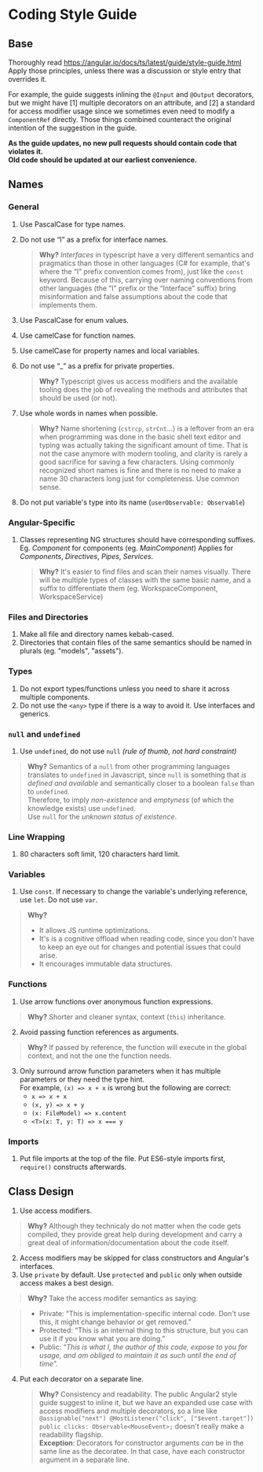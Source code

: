 # Coding Style Guide

## Base
Thoroughly read https://angular.io/docs/ts/latest/guide/style-guide.html  
Apply those principles, unless there was a discussion or style entry that overrides it.  

For example, the guide suggests inlining the `@Input` and `@Output` decorators, but we might have [1] multiple decorators on an attribute, and [2] a standard for access modifier usage since we sometimes even need to modify a `ComponentRef` directly. Those things combined counteract the original intention of the suggestion in the guide.

**As the guide updates, no new pull requests should contain code that violates it.  
Old code should be updated at our earliest convenience.**
	
## Names

### General
1. Use PascalCase for type names.
2. Do not use “I” as a prefix for interface names.

	> **Why?** *Interfaces* in typescript have a very different semantics and pragmatics than those in other languages (C# for example, that's where the “I” prefix convention comes from), just like  the `const` keyword. Because of this, carrying over naming conventions from other languages (the “I” prefix or the “Interface” suffix) bring misinformation and false assumptions about the code that implements them.
3. Use PascalCase for enum values.
4. Use camelCase for function names.
5. Use camelCase for property names and local variables.
6. Do not use “_” as a prefix for private properties.

	> **Why?** Typescript gives us access modifiers and the available tooling does the job of revealing the methods and attributes that should be used (or not).
7. Use whole words in names when possible.

	> **Why?** Name shortening (`cstrcp`, `strCnt`...) is a leftover from an era when programming was done in the basic shell text editor and typing was actually taking the significant amount of time. That is not the case anymore with modern tooling, and clarity is rarely a good sacrifice for saving a few characters. Using commonly recognized short names is fine and there is no need to make a name 30 characters long just for completeness. Use common sense.
8. Do not put variable's type into its name (`userObservable: Observable`)

### Angular-Specific
1. Classes representing NG structures should have corresponding suffixes.
	Eg. *Component* for components (eg. *MainComponent*)
	Applies for *Components*, *Directives*, *Pipes*, *Services*.
		
	> **Why?** It's easier to find files and scan their names visually. There will be multiple types of classes with the same basic name, and a suffix to differentiate them (eg. WorkspaceComponent, WorkspaceService)	

### Files and Directories
1. Make all file and directory names kebab-cased.
2. Directories that contain files of the same semantics should be named in plurals (eg. "models", "assets").

### Types
1. Do not export types/functions unless you need to share it across multiple components.
2. Do not use the `<any>` type if there is a way to avoid it. Use interfaces and generics.

### `null` and `undefined`
1. Use `undefined`, do not use `null` *(rule of thumb, not hard constraint)*

 > **Why?** Semantics of a `null` from other programming languages translates to `undefined` in Javascript, since `null` is something that *is defined and available* and semantically closer to a boolean `false` than to `undefined`.   
> Therefore, to imply *non-existence* and *emptyness* (of which the knowledge exists) use `undefined`.  
> Use `null` for the *unknown status of existence*.

### Line Wrapping
1. 80 characters soft limit, 120 characters hard limit.

### Variables
1. Use `const`. If necessary to change the variable's underlying reference, use `let`. Do not use `var`.

 > **Why?**   
> - It allows JS runtime optimizations.  
> - It's is a cognitive offload when reading code, since you don't have to keep an eye out for changes and potential issues that could arise.  
> - It encourages immutable data structures.

### Functions
1. Use arrow functions over anonymous function expressions.   
 
 > **Why?**  Shorter and cleaner syntax, context (`this`) inheritance.  
 
2. Avoid passing function references as arguments.

 > **Why?** If passed by reference, the function will execute in the global context, and not the one the function needs.  

3. Only surround arrow function parameters when it has multiple parameters or they need the type hint.  
	For example, `(x) => x + x` is wrong but the following are correct:  
	- `x => x + x`  
	- `(x, y) => x + y`  
	- `(x: FileModel) => x.content`  
	- `<T>(x: T, y: T) => x === y`  

### Imports
1. Put file imports at the top of the file. Put ES6-style imports first, `require()` constructs afterwards.


## Class Design
1. Use access modifiers.  

 > **Why?** Although they technicaly do not matter when the code gets compiled, they provide great help during development and carry a great deal of information/documentation about the code itself.  

2. Access modifiers may be skipped for class constructors and Angular's interfaces.
3. Use `private` by default. Use `protected` and `public` only when outside access makes a best design.

 > **Why?** Take the access modifer semantics as saying:     
 
 > - Private: “This is implementation-specific internal code. Don't use this, it might change behavior or get removed.”  
 > - Protected: “This is an internal thing to this structure, but you can use it if you know what you are doing.”  
 > - Public: “*This is what I, the author of this code, expose to you for usage, and am obliged to maintain it as such until the end of time*”.

4. Put each decorator on a separate line.
	> **Why?** Consistency and readability. The public Angular2 style guide suggest to inline it, but we have an expanded use case with access modifiers and multiple decorators, so a line like `@assignable("next") @HostListener("click", ["$event.target"]) public clicks: Observable<MouseEvent>;`
	doesn't really make a readability flagship.  
	> **Exception**: Decorators for constructor arguments *can* be in the same line as the decoratee. In that case, have each constructor argument in a separate line.
